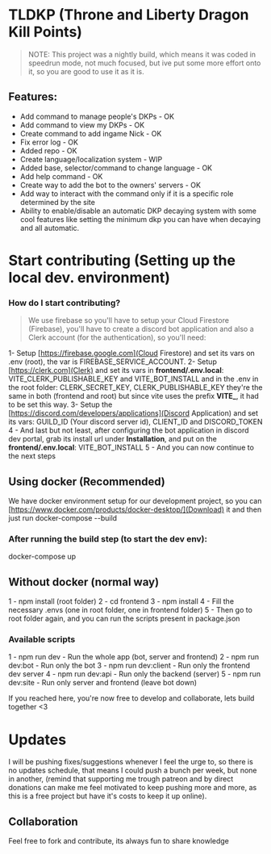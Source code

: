 # TLDKP (Throne and Liberty Dragon Kill Points)

> NOTE: This project was a nightly build, which means it was coded in speedrun mode, not much focused, but ive put some more effort onto it, so you are good to use it as it is.

## Features:
- Add command to manage people's DKPs - OK
- Add command to view my DKPs - OK
- Create command to add ingame Nick - OK
- Fix error log - OK
- Added repo - OK
- Create language/localization system - WIP
- Added base, selector/command to change language - OK
- Add help command - OK
- Create way to add the bot to the owners' servers - OK
- Add way to interact with the command only if it is a specific role determined by the site
- Ability to enable/disable an automatic DKP decaying system with some cool features like setting the minimum dkp you can have when decaying and all automatic.

# Start contributing (Setting up the local dev. environment)

### How do I start contributing?
> We use firebase so you'll have to setup your Cloud Firestore (Firebase), you'll have to create a discord bot application and also a Clerk account (for the authentication),
so you'll need:

1- Setup [https://firebase.google.com](Cloud Firestore) and set its vars on .env (root), the var is FIREBASE_SERVICE_ACCOUNT.
2- Setup [https://clerk.com](Clerk) and set its vars in **frontend/.env.local**: VITE_CLERK_PUBLISHABLE_KEY and VITE_BOT_INSTALL and in the .env in the root folder: CLERK_SECRET_KEY, CLERK_PUBLISHABLE_KEY they're the same
in both (frontend and root) but since vite uses the prefix **VITE_**, it had to be set this way.
3- Setup the [https://discord.com/developers/applications](Discord Application) and set its vars: GUILD_ID (Your discord server id), CLIENT_ID and DISCORD_TOKEN
4 - And last but not least, after configuring the bot application in discord dev portal, grab its install url under **Installation**, and put on the **frontend/.env.local**: VITE_BOT_INSTALL
5 - And you can now continue to the next steps

## Using docker (Recommended)
We have docker environment setup for our development project, so you can [https://www.docker.com/products/docker-desktop/](Download) it and then just run
docker-compose --build

### After running the build step (to start the dev env):
docker-compose up

## Without docker (normal way)
1 - npm install (root folder)
2 - cd frontend
3 - npm install
4 - Fill the necessary .envs (one in root folder, one in frontend folder)
5 - Then go to root folder again, and you can run the scripts present in package.json

### Available scripts
1 - npm run dev - Run the whole app (bot, server and frontend)
2 - npm run dev:bot - Run only the bot
3 - npm run dev:client - Run only the frontend dev server
4 - npm run dev:api - Run only the backend (server)
5 - npm run dev:site - Run only server and frontend (leave bot down)

If you reached here, you're now free to develop and collaborate, lets build together <3

# Updates
I will be pushing fixes/suggestions whenever I feel the urge to, so there is no updates schedule, that means I could push a bunch per week, but none in another, (remind that supporting me trough patreon and by direct donations can make me feel motivated to keep pushing more and more, as this is a free project but have it's costs to keep it up online).

## Collaboration
Feel free to fork and contribute, its always fun to share knowledge